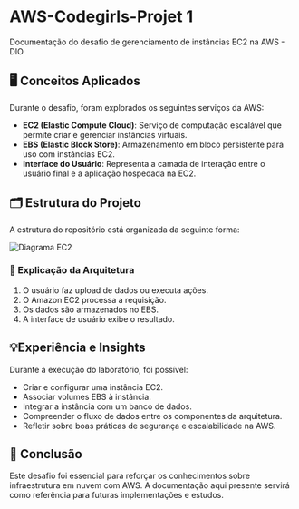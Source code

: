 # AWS-Codegirls-Projet 1
Documentação do desafio de gerenciamento de instâncias EC2 na AWS - DIO
   

## 🖥️ Conceitos Aplicados

Durante o desafio, foram explorados os seguintes serviços da AWS:

- **EC2 (Elastic Compute Cloud)**: Serviço de computação escalável que permite criar e gerenciar instâncias virtuais.
- **EBS (Elastic Block Store)**: Armazenamento em bloco persistente para uso com instâncias EC2.
- **Interface do Usuário**: Representa a camada de interação entre o usuário final e a aplicação hospedada na EC2.


## 🗂️ Estrutura do Projeto

A estrutura do repositório está organizada da seguinte forma:

![Diagrama EC2](./AWS%20CodeGirls/images/diagrama-ec2.png)


### 🧠 Explicação da Arquitetura
1. O usuário faz upload de dados ou executa ações.
2. O Amazon EC2 processa a requisição.
3. Os dados são armazenados no EBS.
4. A interface de usuário exibe o resultado.


## 💡Experiência e Insights

Durante a execução do laboratório, foi possível:

- Criar e configurar uma instância EC2.
- Associar volumes EBS à instância.
- Integrar a instância com um banco de dados.
- Compreender o fluxo de dados entre os componentes da arquitetura.
- Refletir sobre boas práticas de segurança e escalabilidade na AWS.

## 📌 Conclusão

Este desafio foi essencial para reforçar os conhecimentos sobre infraestrutura em nuvem com AWS. A documentação aqui presente servirá como referência para futuras implementações e estudos.
